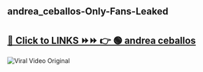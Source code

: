 
 ## andrea_ceballos-Only-Fans-Leaked

# <h2><a href="https://clipsfans.com/andrea_ceballos&ref=git">🔗 Click to LINKS ⏩⏩ 👉 🟢 andrea ceballos </a></h2>

<a href="https://clipsfans.com/andrea_ceballos&ref=git" rel="nofollow" data-target="animated-image.originalLink"><img src="https://i.ibb.co.com/xMMVF88/686577567.gif" alt="Viral Video Original" style="max-width: 100%; display: inline-block;" data-target="animated-image.originalImage"></a>
